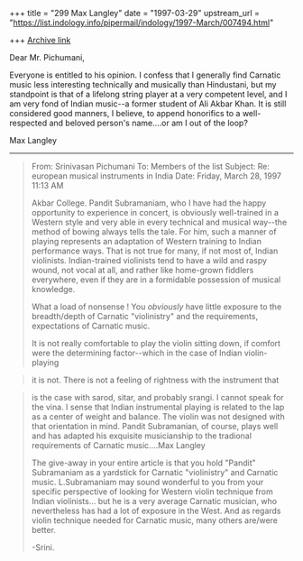 +++
title = "299 Max Langley"
date = "1997-03-29"
upstream_url = "https://list.indology.info/pipermail/indology/1997-March/007494.html"

+++
[Archive link](https://list.indology.info/pipermail/indology/1997-March/007494.html)

Dear Mr. Pichumani,

Everyone is entitled to his opinion. I confess that I generally find
Carnatic music less interesting technically and musically than Hindustani,
but my standpoint is that of a lifelong string player at a very competent
level, and I am very fond of Indian music--a former student of Ali Akbar
Khan. It is still considered good manners, I believe, to append honorifics
to a well-respected and beloved person's name....or am I out of the loop?

Max Langley

----------
> From: Srinivasan Pichumani <srini at engin.umich.edu>
> To: Members of the list <indology at liverpool.ac.uk>
> Subject: Re: european musical instruments in India
> Date: Friday, March 28, 1997 11:13 AM
> 
> 
> 	Akbar College. Pandit Subramaniam, who I have had the happy opportunity
to
> 	experience in concert, is obviously well-trained in a Western style and
> 	very able in every technical and musical way--the method of bowing
always
> 	tells the tale. For him, such a manner of playing represents an
adaptation
> 	of Western training to Indian performance ways. That is not true for
many,
> 	if not most of, Indian violinists. Indian-trained violinists tend to
have
> 	a wild and raspy wound, not vocal at all, and rather like home-grown
> 	fiddlers everywhere, even if they are in a formidable possession of
> 	musical knowledge. 
> 
> What a <prefix>load of nonsense !  You *obviously* have little 
> exposure to the breadth/depth of Carnatic "violinistry" and the 
> requirements, expectations of Carnatic music.  
> 
> 	It is not really comfortable to play the violin sitting down, if
comfort 
> 	were the determining factor--which in the case of Indian violin-playing

> 	it is not. There is not a feeling of rightness with the instrument that

> 	is the case with sarod, sitar, and probably srangi. I cannot speak for 
> 	the vina. I sense that Indian instrumental playing is
> 	related to the lap as a center of weight and balance. The violin was
not
> 	designed with that orientation in mind. Pandit Subramanian, of course,
> 	plays well and has adapted his exquisite musicianship to the tradional
> 	requirements of Carnatic music....Max Langley
> 
> The give-away in your entire article is that you hold "Pandit" 
> Subramaniam as a yardstick for Carnatic "violinistry" and Carnatic 
> music.  L.Subramaniam may sound wonderful to you from your specific 
> perspective of looking for Western violin technique from Indian 
> violinists... but he is a very average Carnatic musician, who
> nevertheless has had a lot of exposure in the West.  And as regards 
> violin technique needed for Carnatic music, many others are/were
> better.
> 
> -Srini.




